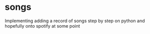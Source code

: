 # songs
Implementing adding a record of songs step by step on python and hopefully onto spotify at some point
